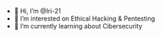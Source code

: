 - 👋 Hi, I’m @Iri-21
- 👀 I’m interested on Ethical Hacking & Pentesting
- 🌱 I’m currently learning about Cibersecurity
